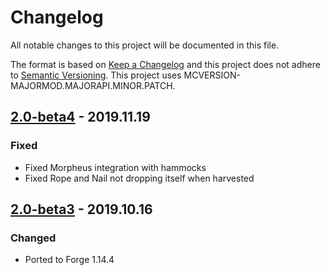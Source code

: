 # Changelog
All notable changes to this project will be documented in this file.

The format is based on [Keep a Changelog](http://keepachangelog.com/en/1.0.0/) and this project does not adhere to [Semantic Versioning](http://semver.org/spec/v2.0.0.html).
This project uses MCVERSION-MAJORMOD.MAJORAPI.MINOR.PATCH.

## [2.0-beta4](https://github.com/TheIllusiveC4/Comforts/compare/f269ca3a5b4b86b40ba12b102ebd0ed5166f698a...master) - 2019.11.19
### Fixed
- Fixed Morpheus integration with hammocks
- Fixed Rope and Nail not dropping itself when harvested

## [2.0-beta3](https://github.com/TheIllusiveC4/Comforts/compare/071a0e1f0ba901b8115f9297de56c7afec6402a4...f269ca3a5b4b86b40ba12b102ebd0ed5166f698a) - 2019.10.16
### Changed
- Ported to Forge 1.14.4